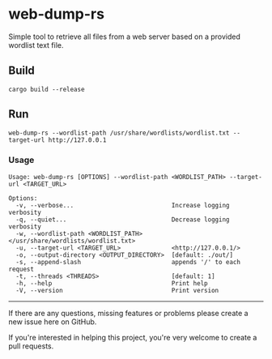 # web-dump-rs

Simple tool to retrieve all files from a web server based on a provided wordlist text file.


## Build

`cargo build --release`


## Run

`web-dump-rs --wordlist-path /usr/share/wordlists/wordlist.txt --target-url http://127.0.0.1`

### Usage
```
Usage: web-dump-rs [OPTIONS] --wordlist-path <WORDLIST_PATH> --target-url <TARGET_URL>

Options:
  -v, --verbose...                           Increase logging verbosity
  -q, --quiet...                             Decrease logging verbosity
  -w, --wordlist-path <WORDLIST_PATH>        </usr/share/wordlists/wordlist.txt>
  -u, --target-url <TARGET_URL>              <http://127.0.0.1/>
  -o, --output-directory <OUTPUT_DIRECTORY>  [default: ./out/]
  -s, --append-slash                         appends '/' to each request
  -t, --threads <THREADS>                    [default: 1]
  -h, --help                                 Print help
  -V, --version                              Print version
```


---

If there are any questions, missing features or problems please create a new issue here on GitHub.

If you're interested in helping this project, you're very welcome to create a pull requests.
